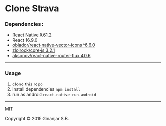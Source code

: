 # Clone Strava

### Dependencies :
* [React Native 0.61.2](https://facebook.github.io/react-native/docs/getting-started)
* [React 16.9.0](https://reactjs.org/docs/getting-started.html)
* [oblador/react-native-vector-icons ^6.6.0](https://github.com/oblador/react-native-vector-icons)
* [zloirock/core-js 3.2.1](https://github.com/zloirock/core-js)
* [aksonov/react-native-router-flux 4.0.6](https://github.com/aksonov/react-native-router-flux/blob/master/README3.md)
---

### Usage
1. clone this repo
2. install dependencies `npm install`
3. run as android `react-native run-android`
---

[MIT](https://opensource.org/licenses/MIT)

Copyright © 2019 Ginanjar S.B.